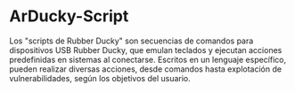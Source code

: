 # ArDucky-Script
Los "scripts de Rubber Ducky" son secuencias de comandos para dispositivos USB Rubber Ducky, que emulan teclados y ejecutan acciones predefinidas en sistemas al conectarse. Escritos en un lenguaje específico, pueden realizar diversas acciones, desde comandos hasta explotación de vulnerabilidades, según los objetivos del usuario.
